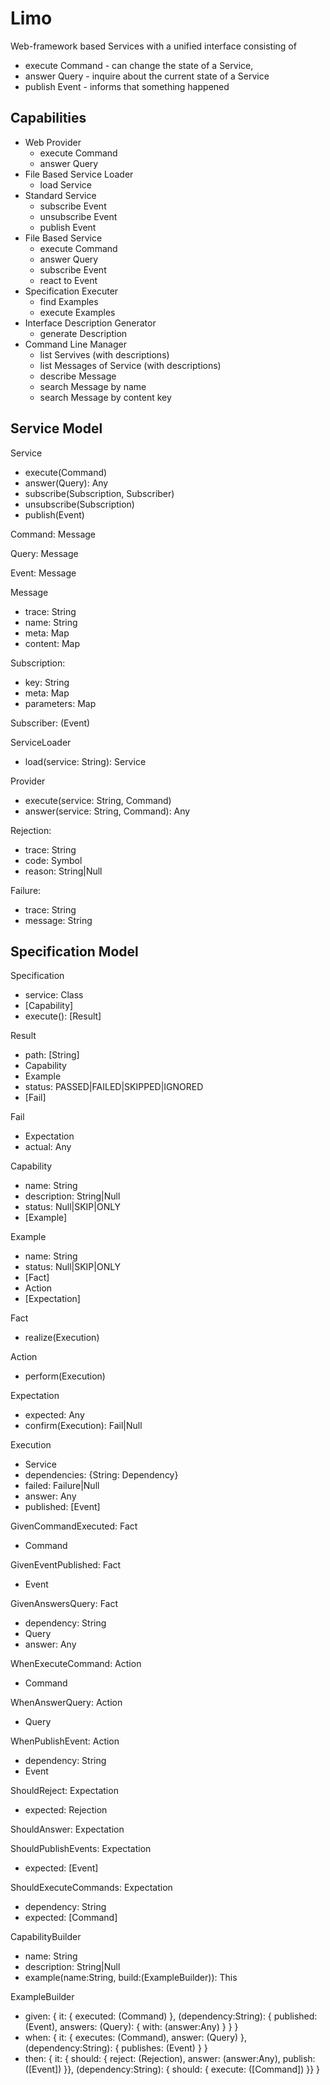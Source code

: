 # Limo

Web-framework based Services with a unified interface consisting of

- execute Command - can change the state of a Service,
- answer Query - inquire about the current state of a Service
- publish Event - informs that something happened

## Capabilities

- Web Provider
	- execute Command
	- answer Query
- File Based Service Loader
	- load Service
- Standard Service
	- subscribe Event
	- unsubscribe Event
	- publish Event
- File Based Service
	- execute Command
	- answer Query
	- subscribe Event
	- react to Event
- Specification Executer
	- find Examples
	- execute Examples
- Interface Description Generator
	- generate Description
- Command Line Manager
	- list Servives (with descriptions)
	- list Messages of Service (with descriptions)
	- describe Message
	- search Message by name
	- search Message by content key


## Service Model

Service
- execute(Command)
- answer(Query): Any
- subscribe(Subscription, Subscriber)
- unsubscribe(Subscription)
- publish(Event)

Command: Message

Query: Message

Event: Message

Message
- trace: String
- name: String
- meta: Map
- content: Map

Subscription:
- key: String
- meta: Map
- parameters: Map

Subscriber: (Event)

ServiceLoader
- load(service: String): Service

Provider
- execute(service: String, Command)
- answer(service: String, Command): Any

Rejection:
- trace: String
- code: Symbol
- reason: String|Null

Failure:
- trace: String
- message: String


## Specification Model

Specification
- service: Class
- [Capability]
- execute(): [Result]

Result
- path: [String]
- Capability
- Example
- status: PASSED|FAILED|SKIPPED|IGNORED
- [Fail]

Fail
- Expectation
- actual: Any

Capability
- name: String
- description: String|Null
- status: Null|SKIP|ONLY
- [Example]

Example
- name: String
- status: Null|SKIP|ONLY
- [Fact]
- Action
- [Expectation]

Fact
- realize(Execution)

Action
- perform(Execution)

Expectation
- expected: Any
- confirm(Execution): Fail|Null

Execution
- Service
- dependencies: {String: Dependency}
- failed: Failure|Null
- answer: Any
- published: [Event]


GivenCommandExecuted: Fact
- Command

GivenEventPublished: Fact
- Event

GivenAnswersQuery: Fact
- dependency: String
- Query
- answer: Any

WhenExecuteCommand: Action
- Command

WhenAnswerQuery: Action
- Query

WhenPublishEvent: Action
- dependency: String
- Event

ShouldReject: Expectation
- expected: Rejection

ShouldAnswer: Expectation

ShouldPublishEvents: Expectation
- expected: [Event]

ShouldExecuteCommands: Expectation
- dependency: String
- expected: [Command]


CapabilityBuilder
- name: String
- description: String|Null
- example(name:String, build:(ExampleBuilder)): This

ExampleBuilder
- given: {
		it: {
			executed: (Command)
		},
		(dependency:String): {
			published: (Event),
			answers: (Query): {
				with: (answer:Any)
			}
		}
	}
- when: {
		it: {
			executes: (Command),
	answer: (Query)
		},
		(dependency:String): {
			publishes: (Event)
		}
	}
- then: {
		it: { should: {
			reject: (Rejection),
			answer: (answer:Any),
			publish: ([Event])
		}},
		(dependency:String): { should: {
			execute: ([Command])
		}}
	}
